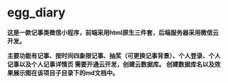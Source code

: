 # egg_diary
**这是一款记事类微信小程序，前端采用html原生三件套，后端服务器采用微信云开发。**

**主要功能有记事、按时间四象限记事、抽奖（可更换记事背景）、个人登录、个人记事以及个人记事详情页
需要开通云开发，创建云数据库。
创建数据库名以及效果展示图在该项目子目录下的md文档中。**
